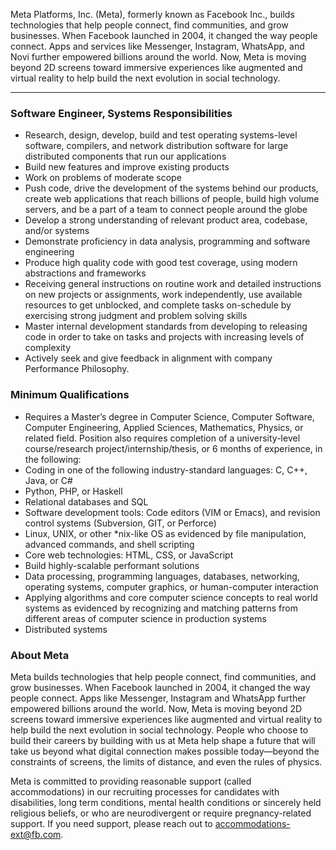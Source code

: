 Meta Platforms, Inc. (Meta), formerly known as Facebook Inc., builds technologies that help people connect, find communities, and grow businesses. When Facebook launched in 2004, it changed the way people connect. Apps and services like Messenger, Instagram, WhatsApp, and Novi further empowered billions around the world. Now, Meta is moving beyond 2D screens toward immersive experiences like augmented and virtual reality to help build the next evolution in social technology.

---

### Software Engineer, Systems Responsibilities

-   Research, design, develop, build and test operating systems-level software, compilers, and network distribution software for large distributed components that run our applications
-   Build new features and improve existing products
-   Work on problems of moderate scope    
-   Push code, drive the development of the systems behind our products, create web applications that reach billions of people, build high volume servers, and be a part of a team to connect people around the globe
-   Develop a strong understanding of relevant product area, codebase, and/or systems
-   Demonstrate proficiency in data analysis, programming and software engineering
-   Produce high quality code with good test coverage, using modern abstractions and frameworks
-   Receiving general instructions on routine work and detailed instructions on new projects or assignments, work independently, use available resources to get unblocked, and complete tasks on-schedule by exercising strong judgment and problem solving skills
-   Master internal development standards from developing to releasing code in order to take on tasks and projects with increasing levels of complexity
-   Actively seek and give feedback in alignment with company Performance Philosophy.
    

### Minimum Qualifications

-   Requires a Master’s degree in Computer Science, Computer Software, Computer Engineering, Applied Sciences, Mathematics, Physics, or related field. Position also requires completion of a university-level course/research project/internship/thesis, or 6 months of experience, in the following:
-   Coding in one of the following industry-standard languages: C, C++, Java, or C#
-   Python, PHP, or Haskell
-   Relational databases and SQL
-   Software development tools: Code editors (VIM or Emacs), and revision control systems (Subversion, GIT, or Perforce)
-   Linux, UNIX, or other *nix-like OS as evidenced by file manipulation, advanced commands, and shell scripting
-   Core web technologies: HTML, CSS, or JavaScript
-   Build highly-scalable performant solutions
-   Data processing, programming languages, databases, networking, operating systems, computer graphics, or human-computer interaction
-   Applying algorithms and core computer science concepts to real world systems as evidenced by recognizing and matching patterns from different areas of computer science in production systems
-   Distributed systems
    
### About Meta

Meta builds technologies that help people connect, find communities, and grow businesses. When Facebook launched in 2004, it changed the way people connect. Apps like Messenger, Instagram and WhatsApp further empowered billions around the world. Now, Meta is moving beyond 2D screens toward immersive experiences like augmented and virtual reality to help build the next evolution in social technology. People who choose to build their careers by building with us at Meta help shape a future that will take us beyond what digital connection makes possible today—beyond the constraints of screens, the limits of distance, and even the rules of physics.

Meta is committed to providing reasonable support (called accommodations) in our recruiting processes for candidates with disabilities, long term conditions, mental health conditions or sincerely held religious beliefs, or who are neurodivergent or require pregnancy-related support. If you need support, please reach out to  [accommodations-ext@fb.com](mailto:accommodations-ext@fb.com).